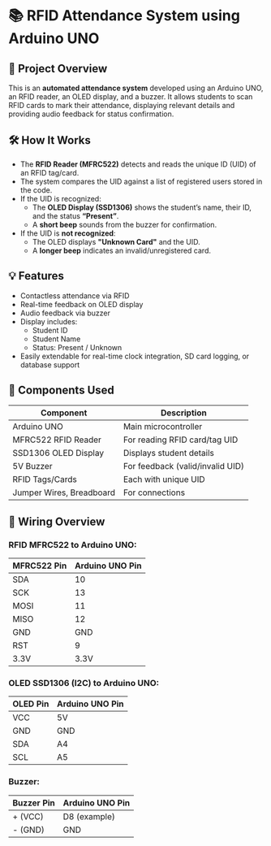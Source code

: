 # 📚 RFID Attendance System using Arduino UNO

## 🎯 Project Overview
This is an **automated attendance system** developed using an Arduino UNO, an RFID reader, an OLED display, and a buzzer. It allows students to scan RFID cards to mark their attendance, displaying relevant details and providing audio feedback for status confirmation.

## 🛠️ How It Works
- The **RFID Reader (MFRC522)** detects and reads the unique ID (UID) of an RFID tag/card.
- The system compares the UID against a list of registered users stored in the code.
- If the UID is recognized:
  - The **OLED Display (SSD1306)** shows the student’s name, their ID, and the status **“Present”**.
  - A **short beep** sounds from the buzzer for confirmation.
- If the UID is **not recognized**:
  - The OLED displays **"Unknown Card"** and the UID.
  - A **longer beep** indicates an invalid/unregistered card.

## 💡 Features
- Contactless attendance via RFID
- Real-time feedback on OLED display
- Audio feedback via buzzer
- Display includes:
  - Student ID
  - Student Name
  - Status: Present / Unknown
- Easily extendable for real-time clock integration, SD card logging, or database support

## 🧰 Components Used
| Component              | Description                      |
|------------------------|----------------------------------|
| Arduino UNO            | Main microcontroller             |
| MFRC522 RFID Reader    | For reading RFID card/tag UID    |
| SSD1306 OLED Display   | Displays student details         |
| 5V Buzzer              | For feedback (valid/invalid UID) |
| RFID Tags/Cards        | Each with unique UID             |
| Jumper Wires, Breadboard | For connections                |

## 🔌 Wiring Overview
### RFID MFRC522 to Arduino UNO:
| MFRC522 Pin | Arduino UNO Pin |
|-------------|------------------|
| SDA         | 10               |
| SCK         | 13               |
| MOSI        | 11               |
| MISO        | 12               |
| GND         | GND              |
| RST         | 9                |
| 3.3V        | 3.3V             |

### OLED SSD1306 (I2C) to Arduino UNO:
| OLED Pin | Arduino UNO Pin |
|----------|-----------------|
| VCC      | 5V               |
| GND      | GND              |
| SDA      | A4               |
| SCL      | A5               |

### Buzzer:
| Buzzer Pin | Arduino UNO Pin |
|------------|------------------|
| + (VCC)    | D8 (example)     |
| - (GND)    | GND              |

 
